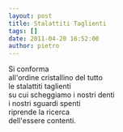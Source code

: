 ```yaml
---
layout: post
title: Stalattiti Taglienti
tags: []
date: 2011-04-20 16:52:00
author: pietro
---
```

<div dir="ltr" style="text-align: left">Si conforma<br/>all'ordine cristallino del tutto<br/>le stalattiti taglienti<br/>su cui scheggiamo i nostri denti<br/>i nostri sguardi spenti<br/>riprende la ricerca<br/>dell'essere contenti.<br/>
